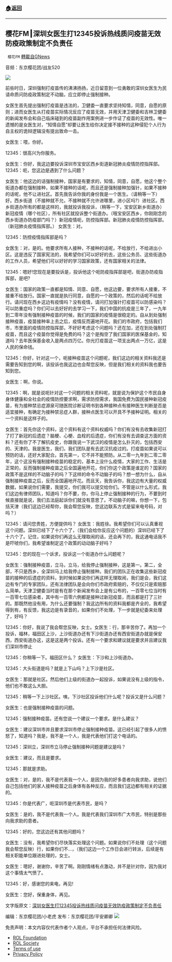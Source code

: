 ###  [:house:返回](README.md)
---


## 樱花FM┃深圳女医生打12345投诉热线质问疫苗无效防疫政策制定不负责任
` 樱花FM` [轉載自GNews](https://gnews.org/zh-hans/2483801/)

音频：东京樱花团/战友520
  
![](https://assets.gnews.org/wp-content/uploads/2022/05/050715.png)
 
前些时日，深圳强制打疫苗传的沸沸扬扬，近日留意到一位勇敢的深圳女医生为民请命质问防疫政策制定不动脑，应立即停止强制接种。
 
女医生首先提出强制打疫苗是违法的，卫健委一直要求坚持知情，同意，自愿的原则；进而女医生从打疫苗实际情况反应了疫苗无效，并用天津卫健委和吉林卫健委的新闻发布会和自己临床碰到的疫苗副作用案例进一步作证了疫苗的无效性。唯一遗憾的是女医生对，“知情自愿”却要让医生给你决定接不接种的这种侵犯个人行为自主权的诡辩逻辑没有提出致命一击。
 
女医生：喂，你好。
 
12345：很高兴为你服务。
 
女医生：你好，我这边要投诉深圳市宝安区西乡街道新冠肺炎疫情防控指挥部。 12345：呃，您这边是遇到了什么问题？
 
女医生：他这边的话强制接种，国家是有要求的，知情，同意，自愿，他这个整个街道办都在强制接种，如果不接种的话呢，而且还是强制接种加强针，如果不接种的话呢，他不让进社区。首先我告诉你我的身份我是一个医生。（请稍等一下）好。西乡街道（不接种就不允，不接种就不允许进哪里，进小区吗?）进社区。西乡街道办所有的都是这样的，我就投诉我投诉，（稍等一下，宝安区新乡街道办）新冠疫情（哪个社区），所有社区就投诉整个街道办。（哦宝安区西乡，你刚刚念的西乡街道办防疫部门吗？）新冠疫情呃，防控指挥部。新冠肺炎疫情防控指挥部。（新冠肺炎疫情指挥部。） 女医生：对。
 
12345：防控疫情指挥部是吗？
 
女医生：对，是的。他要求所有人接种，不接种的话呢，不给放行，不给进出小区。这是违反了国家宪法的，我希望你们可以好好的去，这些公务员、这些街道办的工作人员，希望他们可以好好的学习国家政策，还有国家相关的法律。
 
12345：嗯好!您现在是要投诉是，投诉他这个呃防疫指挥部是吧，街道办防疫指挥部，是吧?
 
女医生：国家的政策一直都是知情、同意、自愿，他这边要，要求所有人接重，不接重不给放行。国家一直就是执行同意，自愿的一个政策的，然后的话呢不给放行。请问现在西乡这边有疫情吗？没有疫情，请问打加强针打疫苗可以防感染吗？可以防重症吗？你们可以去好好的去学习一下，我们中国的抗疫是三年了，一九年到二零年没有强制接种疫苗的时候，我们的国家的疫情是很稳定的。自从到处强制接种疫苗，疫苗接种率上去之后，疫情反而遍地开花。我们的市政府，包括我们市，市里面的疫情防控指挥部，不好好考虑这个问题吗？还在加，还在到处强制打疫苗，而且这个疫苗你觉得是免费的吗？这个是掏空了我们国家的医保基金的，知道吗？去年医保基金收入是两点四万亿。你光打疫苗这一项支出两点一万亿，这是人民的保命钱。
 
12345：你好，针对这一个，呃接种疫苗这个问题呢，我们这边的相关资料我还是需要告知到您的啊，该投诉也我这边也会帮您反映，但是我们相关的资料我也要告知到您。
 
女医生：啊，你说。
 
12345：啊，就是说呃针对这一个问题的相关资料呢，就是说为保护这个市民自身身体健康和全社会的疫情防控要求啊，需求防控需求，我国免费为国民接种新冠疫苗，有为接种禁忌症源泉可随医院诊断证明书到各种接种点有接种医生判断是否是适宜接种，有确定为接种禁忌症人群，接种点医生可以开具不予接种证明。相关的一个资料是这样子的。
 
女医生：首先你这个资料，这个资料有这个资料权威吗？你们有没有去收集新冠打了打了新冠的后遗症？脑梗、心梗、血栓的后遗症，你们有没有去调查这方面的资料？还有你了不了解抗疫史，你跟我说一下武汉的疫情是怎么扑灭的，包括西安的、天津的。我是医生，我们，我们团队是有去武汉抗疫过的。打疫苗如果说可以预防的话，还好大家配合。首先第一，它不并不能预防。从二零一九年到二零二零年，这个这没有强制接种疫苗的稳定的，基本上没什么疫情，大家的工作、生活是正常的，反而强制接种疫苗之后全国遍地开花，你们你这个政策是谁定的？国家的政策不是这样的不动脑子的吗？下这样的命令不动脑子的吗？想一想为什么，自从强制接种疫苗之后，反而全国遍地开花。而且天，我告诉你，我这边有大量的权威数据，如果说你们需要，我提交，你们我可以提交给你们。不管是以什么形式，我们这边有律师团队，知道吗？你不要，你，你马上停止强制接种的行为，不要到时候直接就是说，我们去法庭起诉你们就没有意思了。不动脑子的嘛，你想一下，包括天津（我们这边已经帮你，我会帮您反映，您这边联系方式是留来电号码，对吗？）
 
12345：请问您贵姓，方便提供吗？ 女医生：我姓徐。我希望你们可以认真重视这个问题。深圳已经下了十六个了，（我们会给你反应这个问题的）深圳已经下了十六个了。记住，如果说你们再这么无理取闹的话，还会再下的，我这通电话我不是吓唬你们，我希望谁制定这个政策的动动脑子好吗？
 
12345：您的现在一个诉求，投诉这一个街道办什么问题呢？
 
女医生：强制接种疫苗，立马，立马，给我停止强制接种，这是第一。第二，全部，不只是西乡，全深圳马上给我停止强制接种。我们的团队正在收集这些新冠疫苗的接种的后遗症的资料，到时候如果说你们再这样无理取闹，我们是会，我们这边有专门的专家团队，还有法律团队是会向你们市政府索赔的，不仅仅只是索赔那么简单。天津卫健委当时是有在那个新闻发布会上是有公布的，一百零七位当时有一百零七位感染者，其中有一百零六例都是接种过新冠疫苗，而且都是打了三针的。那既然他没有用，为什么还要强制？我这边所有的资料我都是齐全的，我希望得到有，有反馈，我这边是有录音的，如果你们不处理，下一步就是纪委来处理了，好吗？
 
12345：你好，我说了我会帮您反映，女士。女医生：行，那辛苦你了。再加一个投诉，福林，福田区上沙，上沙街道办还有下沙街道办还有西安街道办就是保安西，西安街道办这，这是这是两个投诉。还有一个要求和建议就是要求并且建议我们深圳市停止
 
12345：你稍等一下。福田区什么？ 女医生：下沙和上沙街道办。
 
12345：大头街道是吗？就是上下山吗？上下沙是社区。
 
女医生：那就是社区。然后他们上级的街道办一起投诉，如果说没有上级的指令，他们也不敢这么大胆。
 
12345：稍等一下上沙社区。咦，下沙社区投诉他们什么呢？投诉又是什么问题？
 
女医生：也是强制接种疫苗的问题。
 
12345：强制接种疫苗。还有您说一个建议一个要求。是什么建议？
 
女医生：建议深圳市并且要求深圳市停止强制接种疫苗。这已经引起了很多人的愤怒了，知道吗？我是，我不是一个人，我是代表他们打这个电话的。
 
12345：深圳立，深圳市立马停止强制接种问题是建议是吗？
 
女医生：建议，而且是要求。
 
12345：那就是求助。
 
女医生：对，是的，我不是代表我一个人，是因为我的好多患者向我求助，说他们自己包括他们的家人接种疫苗之后身体有各种反应，而且我们这边都有相关的证据的。
 
12345：你是代表广，呃深圳市是代表市民，是吗？
 
女医生：是的，我不是代表我一个人。我是代表我们深圳市广大市民，特别是那些向我求助的患者。
 
12345：好的，您这边还有其他问题吗？
 
女医生：没有，我希望你们尽快落实处理这个问题。如果说你们不处理（这个问题我会帮您反映）行，如果你们不…，（我们这边一个工作日会进行转派，后续是有相关职能单位跟进处理的，女士。
 
女医生：嗯好，谢谢你，辛苦了啊。刚刚情绪有点激动，并不是针对你，因为我对这个事情太气愤了。
 
12345：好，感谢您的来电，再见!
 
女医生：您好，保重身体，再见。
 
文字版原文：[深圳女医生打12345投诉热线质问疫苗无效防疫政策制定不负责任](https://gnews.org/zh-hans/2468158/)
 
编辑：东京樱花团/小老虎
发布：东京樱花团/平安卿卿
 ![](https://assets.gnews.org/wp-content/uploads/2022/05/18B09338-07A4-435B-8396-FBF30C5ECE94.jpeg) 

免责声明：本文内容仅代表作者个人观点，平台不承担任何法律风险。
  
- [ROL Foundation](https://rolfoundation.org/)
- [ROL Society](https://rolsociety.org/)
- [Terms of use](https://gnews.org/terms-of-use-3/)
- [Privacy Policy](https://gnews.org/privacy-policy/)
